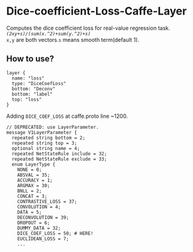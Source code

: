 # Dice-coefficient-Loss-Caffe-Layer
Computes the dice coefficient loss for real-value regression task.<br>
*`(2xy+s)/(sum(x.^2)+sum(y.^2)+s)`*<br>
`x,y` are both vectors.`s` means smooth term(default 1).<br>

## How to use?
```
layer {
  name: "loss"
  type: "DiceCoefLoss"
  bottom: "Deconv"
  bottom: "label"
  top: "loss"
}
```
Adding `DICE_COEF_LOSS` at caffe.proto line ~1200.
```
// DEPRECATED: use LayerParameter.
message V1LayerParameter {
  repeated string bottom = 2;
  repeated string top = 3;
  optional string name = 4;
  repeated NetStateRule include = 32;
  repeated NetStateRule exclude = 33;
  enum LayerType {
    NONE = 0;
    ABSVAL = 35;
    ACCURACY = 1;
    ARGMAX = 30;
    BNLL = 2;
    CONCAT = 3;
    CONTRASTIVE_LOSS = 37;
    CONVOLUTION = 4;
    DATA = 5;
    DECONVOLUTION = 39;
    DROPOUT = 6;
    DUMMY_DATA = 32;
    DICE_COEF_LOSS = 50; # HERE!
    EUCLIDEAN_LOSS = 7;
    ...
```
